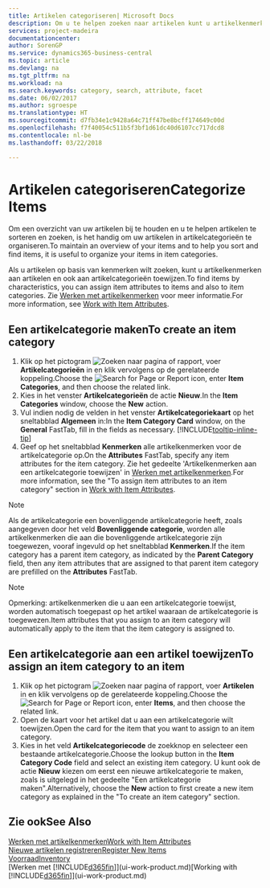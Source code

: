 ```yaml
---
title: Artikelen categoriseren| Microsoft Docs
description: Om u te helpen zoeken naar artikelen kunt u artikelkenmerken toewijzen en artikelen categoriseren.
services: project-madeira
documentationcenter: 
author: SorenGP
ms.service: dynamics365-business-central
ms.topic: article
ms.devlang: na
ms.tgt_pltfrm: na
ms.workload: na
ms.search.keywords: category, search, attribute, facet
ms.date: 06/02/2017
ms.author: sgroespe
ms.translationtype: HT
ms.sourcegitcommit: d7fb34e1c9428a64c71ff47be8bcff174649c00d
ms.openlocfilehash: f7f40054c511b5f3bf1d61dc40d6107cc717dcd8
ms.contentlocale: nl-be
ms.lasthandoff: 03/22/2018

---
```

# <a name="categorize-items"></a><span data-ttu-id="ac3d4-103">Artikelen categoriseren</span><span class="sxs-lookup"><span data-stu-id="ac3d4-103">Categorize Items</span></span>
<span data-ttu-id="ac3d4-104">Om een overzicht van uw artikelen bij te houden en u te helpen artikelen te sorteren en zoeken, is het handig om uw artikelen in artikelcategorieën te organiseren.</span><span class="sxs-lookup"><span data-stu-id="ac3d4-104">To maintain an overview of your items and to help you sort and find items, it is useful to organize your items in item categories.</span></span>

<span data-ttu-id="ac3d4-105">Als u artikelen op basis van kenmerken wilt zoeken, kunt u artikelkenmerken aan artikelen en ook aan artikelcategorieën toewijzen.</span><span class="sxs-lookup"><span data-stu-id="ac3d4-105">To find items by characteristics, you can assign item attributes to items and also to item categories.</span></span> <span data-ttu-id="ac3d4-106">Zie [Werken met artikelkenmerken](inventory-how-work-item-attributes.md) voor meer informatie.</span><span class="sxs-lookup"><span data-stu-id="ac3d4-106">For more information, see [Work with Item Attributes](inventory-how-work-item-attributes.md).</span></span>

## <a name="to-create-an-item-category"></a><span data-ttu-id="ac3d4-107">Een artikelcategorie maken</span><span class="sxs-lookup"><span data-stu-id="ac3d4-107">To create an item category</span></span>
1. <span data-ttu-id="ac3d4-108">Klik op het pictogram ![Zoeken naar pagina of rapport](media/ui-search/search_small.png "pictogram Zoeken naar pagina of rapport"), voer **Artikelcategorieën** in en klik vervolgens op de gerelateerde koppeling.</span><span class="sxs-lookup"><span data-stu-id="ac3d4-108">Choose the ![Search for Page or Report](media/ui-search/search_small.png "Search for Page or Report icon") icon, enter **Item Categories**, and then choose the related link.</span></span>
2. <span data-ttu-id="ac3d4-109">Kies in het venster **Artikelcategorieën** de actie **Nieuw**.</span><span class="sxs-lookup"><span data-stu-id="ac3d4-109">In the **Item Categories** window, choose the **New** action.</span></span>
3. <span data-ttu-id="ac3d4-110">Vul indien nodig de velden in het venster **Artikelcategoriekaart** op het sneltabblad **Algemeen** in:</span><span class="sxs-lookup"><span data-stu-id="ac3d4-110">In the **Item Category Card** window, on the **General** FastTab, fill in the fields as necessary.</span></span> [!INCLUDE[tooltip-inline-tip](includes/tooltip-inline-tip_md.md)]
4. <span data-ttu-id="ac3d4-111">Geef op het sneltabblad **Kenmerken** alle artikelkenmerken voor de artikelcategorie op.</span><span class="sxs-lookup"><span data-stu-id="ac3d4-111">On the **Attributes** FastTab, specify any item attributes for the item category.</span></span> <span data-ttu-id="ac3d4-112">Zie het gedeelte 'Artikelkenmerken aan een artikelcategorie toewijzen' in [Werken met artikelkenmerken](inventory-how-work-item-attributes.md).</span><span class="sxs-lookup"><span data-stu-id="ac3d4-112">For more information, see the "To assign item attributes to an item category" section in [Work with Item Attributes](inventory-how-work-item-attributes.md).</span></span>

> [!NOTE]  
>   <span data-ttu-id="ac3d4-113">Als de artikelcategorie een bovenliggende artikelcategorie heeft, zoals aangegeven door het veld **Bovenliggende categorie**, worden alle artikelkenmerken die aan die bovenliggende artikelcategorie zijn toegewezen, vooraf ingevuld op het sneltabblad **Kenmerken**.</span><span class="sxs-lookup"><span data-stu-id="ac3d4-113">If the item category has a parent item category, as indicated by the **Parent Category** field, then any item attributes that are assigned to that parent item category are prefilled on the **Attributes** FastTab.</span></span>

> [!NOTE]  
>   <span data-ttu-id="ac3d4-114">Opmerking: artikelkenmerken die u aan een artikelcategorie toewijst, worden automatisch toegepast op het artikel waaraan de artikelcategorie is toegewezen.</span><span class="sxs-lookup"><span data-stu-id="ac3d4-114">Item attributes that you assign to an item category will automatically apply to the item that the item category is assigned to.</span></span>

## <a name="to-assign-an-item-category-to-an-item"></a><span data-ttu-id="ac3d4-115">Een artikelcategorie aan een artikel toewijzen</span><span class="sxs-lookup"><span data-stu-id="ac3d4-115">To assign an item category to an item</span></span>
1. <span data-ttu-id="ac3d4-116">Klik op het pictogram ![Zoeken naar pagina of rapport](media/ui-search/search_small.png "pictogram Zoeken naar pagina of rapport"), voer **Artikelen** in en klik vervolgens op de gerelateerde koppeling.</span><span class="sxs-lookup"><span data-stu-id="ac3d4-116">Choose the ![Search for Page or Report](media/ui-search/search_small.png "Search for Page or Report icon") icon, enter **Items**, and then choose the related link.</span></span>
2. <span data-ttu-id="ac3d4-117">Open de kaart voor het artikel dat u aan een artikelcategorie wilt toewijzen.</span><span class="sxs-lookup"><span data-stu-id="ac3d4-117">Open the card for the item that you want to assign to an item category.</span></span>
3. <span data-ttu-id="ac3d4-118">Kies in het veld **Artikelcategoriecode** de zoekknop en selecteer een bestaande artikelcategorie.</span><span class="sxs-lookup"><span data-stu-id="ac3d4-118">Choose the lookup button in the **Item Category Code** field and select an existing item category.</span></span> <span data-ttu-id="ac3d4-119">U kunt ook de actie **Nieuw** kiezen om eerst een nieuwe artikelcategorie te maken, zoals is uitgelegd in het gedeelte "Een artikelcategorie maken".</span><span class="sxs-lookup"><span data-stu-id="ac3d4-119">Alternatively, choose the **New** action to first create a new item category as explained in the "To create an item category" section.</span></span>

## <a name="see-also"></a><span data-ttu-id="ac3d4-120">Zie ook</span><span class="sxs-lookup"><span data-stu-id="ac3d4-120">See Also</span></span>
[<span data-ttu-id="ac3d4-121">Werken met artikelkenmerken</span><span class="sxs-lookup"><span data-stu-id="ac3d4-121">Work with Item Attributes</span></span>](inventory-how-work-item-attributes.md)  
[<span data-ttu-id="ac3d4-122">Nieuwe artikelen registreren</span><span class="sxs-lookup"><span data-stu-id="ac3d4-122">Register New Items</span></span>](inventory-how-register-new-items.md)  
[<span data-ttu-id="ac3d4-123">Voorraad</span><span class="sxs-lookup"><span data-stu-id="ac3d4-123">Inventory</span></span>](inventory-manage-inventory.md)  
<span data-ttu-id="ac3d4-124">[Werken met [!INCLUDE[d365fin](includes/d365fin_md.md)]](ui-work-product.md)</span><span class="sxs-lookup"><span data-stu-id="ac3d4-124">[Working with [!INCLUDE[d365fin](includes/d365fin_md.md)]](ui-work-product.md)</span></span>

